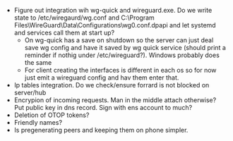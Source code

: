 
* Figure out integration wih wg-quick and wireguard.exe. Do we write state to /etc/wiregaurd/wg.conf and C:\Program Files\WireGuard\Data\Configurations\wg0.conf.dpapi and let systemd and services call them at start up?
    * On wg-quick has a save on shutdown so the server can just deal save wg config and have it saved by wg quick service (should print a reminder if nothig under /etc/wireguard?). Windows probably does the same 
    * For client creating the interfaces is different in each os so for now just emit a wireguard config and hav them enter that. 
* Ip tables integration. Do we check/ensure forrard is not blocked on server/hub
* Encrypion of incoming requests. Man in the middle attach otherwise? Put public key in dns record. Sign with ens account to much?
* Deletion of OTOP tokens? 
* Friendly names?
* Is pregenerating peers and keeping them on phone simpler.